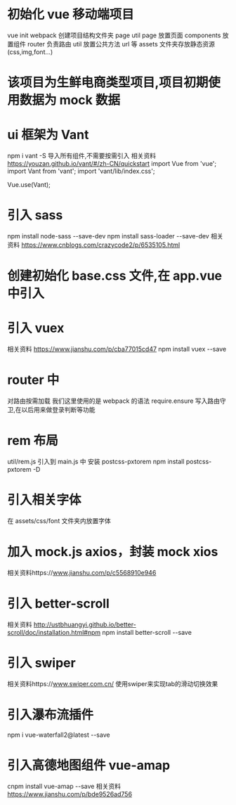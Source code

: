 # 初始化 vue 移动端项目

vue init webpack
创建项目结构文件夹 page util
page 放置页面
components 放置组件
router 负责路由
util 放置公共方法 url 等
assets 文件夹存放静态资源(css,img,font...)

# 该项目为生鲜电商类型项目,项目初期使用数据为 mock 数据

# ui 框架为 Vant

npm i vant -S
导入所有组件,不需要按需引入
相关资料 https://youzan.github.io/vant/#/zh-CN/quickstart
import Vue from 'vue';
import Vant from 'vant';
import 'vant/lib/index.css';

Vue.use(Vant);

# 引入 sass

npm install node-sass --save-dev
npm install sass-loader --save-dev
相关资料 https://www.cnblogs.com/crazycode2/p/6535105.html

# 创建初始化 base.css 文件,在 app.vue 中引入

# 引入 vuex

相关资料 https://www.jianshu.com/p/cba77015cd47
npm install vuex --save

# router 中

对路由按需加载 我们这里使用的是 webpack 的语法 require.ensure
写入路由守卫,在以后用来做登录判断等功能

# rem 布局

util/rem.js 引入到 main.js 中
安装 postcss-pxtorem
npm install postcss-pxtorem -D

# 引入相关字体

在 assets/css/font 文件夹内放置字体

# 加入 mock.js axios，封装 mock xios

相关资料https://www.jianshu.com/p/c5568910e946

# 引入 better-scroll

相关资料 http://ustbhuangyi.github.io/better-scroll/doc/installation.html#npm
npm install better-scroll --save

# 引入 swiper
相关资料https://www.swiper.com.cn/
使用swiper来实现tab的滑动切换效果

# 引入瀑布流插件
 npm i vue-waterfall2@latest --save

# 引入高德地图组件 vue-amap
cnpm install vue-amap --save
相关资料 https://www.jianshu.com/p/bde9526ad756